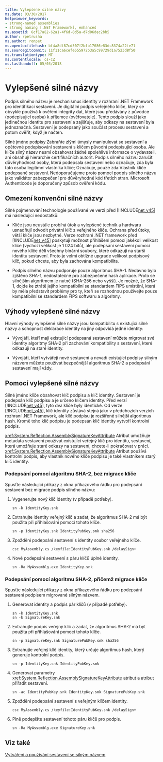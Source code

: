 ```yaml
---
title: Vylepšené silné názvy
ms.date: 03/30/2017
helpviewer_keywords:
- strong-named assemblies
- strong naming [.NET Framework], enhanced
ms.assetid: 6cf17a82-62a1-4f6d-8d5a-d7d06dec2bb5
author: rpetrusha
ms.author: ronpet
ms.openlocfilehash: bf4a8df87cd507f2bfb17086e83dc8374a22fe71
ms.sourcegitcommit: 11f11ca6cefe555972b3a5c99729d1a7523d8f50
ms.translationtype: MT
ms.contentlocale: cs-CZ
ms.lasthandoff: 05/03/2018
---
```

# <a name="enhanced-strong-naming"></a>Vylepšené silné názvy
Podpis silného názvu je mechanismus identity v rozhraní .NET Framework pro identifikaci sestavení. Je digitální podpis veřejného klíče, který se obvykle používá k ověření integrity dat, které jsou předávány z původce (podepisující osoba) k příjemce (ověřovatele). Tento podpis slouží jako jedinečnou identitu pro sestavení a zajišťuje, aby odkazy na sestavení byla jednoznačná. Sestavení je podepsaný jako součást procesu sestavení a potom ověřit, když je načten.  
  
 Silné jméno podpisy Zabraňte zlými úmysly manipulovat se sestavení a opětovné podepisování sestavení s klíčem původní podepisující osoba. Ale klíče silný název nesmí obsahovat žádné spolehlivé informace o vydavateli, ani obsahují hierarchie certifikačních autorit. Podpis silného názvu zaručit důvěryhodnost osoby, která podepsala sestavení nebo označuje, zda byla tato osoba legitimní vlastníka klíče; Označuje, pouze zda Vlastník klíče podepsané sestavení. Nedoporučujeme proto pomocí podpis silného názvu jako validátor zabezpečení pro důvěryhodné kód třetích stran. Microsoft Authenticode je doporučený způsob ověření kódu.  
  
## <a name="limitations-of-conventional-strong-names"></a>Omezení konvenční silné názvy  
 Silné pojmenování technologie používané ve verzi před [!INCLUDE[net_v45](../../../includes/net-v45-md.md)] má následující nedostatků:  
  
-   Klíče jsou neustále probíhá útok a vylepšené technik a hardwaru usnadňují odvodit privátní klíč z veřejného klíče. Ochrana před útoky, větší klíče jsou nezbytné. Verze rozhraní .NET framework před [!INCLUDE[net_v45](../../../includes/net-v45-md.md)] poskytují možnost přihlášení pomocí jakékoli velikost klíče (výchozí velikost je 1 024 bitů), ale podepsání sestavení pomocí nového klíče dělí všechny binární soubory, které odkazují na starší identitu sestavení. Proto je velmi obtížné upgrade velikost podpisový klíč, pokud chcete, aby byla zachována kompatibilita.  
  
-   Podpis silného názvu podporuje pouze algoritmus SHA-1. Nedávno bylo zjištěno SHA-1, nedostatečné pro zabezpečené hash aplikace. Proto se silnějším algoritmem je nutné (SHA-256 nebo vyšší). Je možné, že SHA-1, dojde ke ztrátě jejího kompatibilní se standardem FIPS umístění, která by měla představit problémy pro ty, kteří se rozhodnou používejte pouze kompatibilní se standardem FIPS softwaru a algoritmy.  
  
## <a name="advantages-of-enhanced-strong-names"></a>Výhody vylepšené silné názvy  
 Hlavní výhody vylepšené silné názvy jsou kompatibilitu s existující silné názvy a schopnost deklarace identity na jiný odpovídá jedné identity:  
  
-   Vývojáři, kteří mají existující podepsaná sestavení můžete migrovat své identity algoritmy SHA-2 při zachování kompatibility s sestavení, které odkazují na staré identity.  
  
-   Vývojáři, kteří vytvářejí nové sestavení a nevadí existující podpisy silným názvem můžete používat bezpečnější algoritmus SHA-2 a podepsání sestavení mají vždy.  
  
## <a name="using-enhanced-strong-names"></a>Pomocí vylepšené silné názvy  
 Silné jméno klíče obsahovat klíč podpisu a klíč identity. Sestavení je podepsán klíč podpisu a je určeno klíčem identity. Před verzí [!INCLUDE[net_v45](../../../includes/net-v45-md.md)], tyto dva klíče byly identické. Od verze [!INCLUDE[net_v45](../../../includes/net-v45-md.md)], klíč identity zůstává stejná jako v předchozích verzích rozhraní .NET Framework, ale klíč podpisu je rozšířené silnější algoritmus hash. Kromě toho klíč podpisu je podepsán klíč identity vytvoří kontrolní podpis.  
  
 <xref:System.Reflection.AssemblySignatureKeyAttribute> Atribut umožňuje metadata sestavení používat existující veřejný klíč pro identitu, sestavení, která umožňuje staré odkazy na sestavení, chcete-li pokračovat v práci.  <xref:System.Reflection.AssemblySignatureKeyAttribute> Atribut používá kontrolní podpis, aby vlastník nového klíče podpisu je také vlastníkem starý klíč identity.  
  
### <a name="signing-with-sha-2-without-key-migration"></a>Podepsání pomocí algoritmu SHA-2, bez migrace klíče  
 Spusťte následující příkazy z okna příkazového řádku pro podepsání sestavení bez migrace podpis silného názvu:  
  
1.  Vygenerujte nový klíč identity (v případě potřeby).  
  
    ```  
    sn -k IdentityKey.snk  
    ```  
  
2.  Extrahujte identity veřejný klíč a zadat, že algoritmus SHA-2 má být použita při přihlašování pomocí tohoto klíče.  
  
    ```  
    sn -p IdentityKey.snk IdentityPubKey.snk sha256  
    ```  
  
3.  Zpoždění podepsání sestavení s identity soubor veřejného klíče.  
  
    ```  
    csc MyAssembly.cs /keyfile:IdentityPubKey.snk /delaySign+  
    ```  
  
4.  Nové podepsání sestavení s páru klíčů úplné identity.  
  
    ```  
    sn -Ra MyAssembly.exe IdentityKey.snk  
    ```  
  
### <a name="signing-with-sha-2-with-key-migration"></a>Podepsání pomocí algoritmu SHA-2, přičemž migrace klíče  
 Spusťte následující příkazy z okna příkazového řádku pro podepsání sestavení podpisem migrované silným názvem.  
  
1.  Generovat identity a podpis pár klíčů (v případě potřeby).  
  
    ```  
    sn -k IdentityKey.snk  
    sn -k SignatureKey.snk  
    ```  
  
2.  Extrahujte podpis veřejný klíč a zadat, že algoritmus SHA-2 má být použita při přihlašování pomocí tohoto klíče.  
  
    ```  
    sn -p SignatureKey.snk SignaturePubKey.snk sha256  
    ```  
  
3.  Extrahujte veřejný klíč identity, který určuje algoritmus hash, který generuje kontrolní podpis.  
  
    ```  
    sn -p IdentityKey.snk IdentityPubKey.snk  
    ```  
  
4.  Generovat parametry <xref:System.Reflection.AssemblySignatureKeyAttribute> atribut a atribut přiřadit sestavení.  
  
    ```  
    sn -ac IdentityPubKey.snk IdentityKey.snk SignaturePubKey.snk  
    ```  
  
5.  Zpoždění podepsání sestavení s veřejným klíčem identity.  
  
    ```  
    csc MyAssembly.cs /keyfile:IdentityPubKey.snk /delaySign+  
    ```  
  
6.  Plně podepište sestavení tohoto páru klíčů pro podpis.  
  
    ```  
    sn -Ra MyAssembly.exe SignatureKey.snk  
    ```  
  
## <a name="see-also"></a>Viz také  
 [Vytváření a používání sestavení se silným názvem](../../../docs/framework/app-domains/create-and-use-strong-named-assemblies.md)
